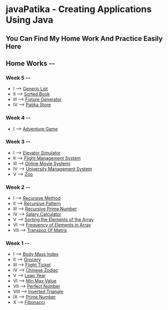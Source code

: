 # javaPatika - Creating Applications Using Java

## You Can Find My Home Work And Practice Easily Here

## Home Works -- 
### Week 5 -- 
- I  --> [Generic List](https://github.com/m1erla/javaPatika/tree/master/src/WeekFive/GenericList)
- II --> [Sorted Book](https://github.com/m1erla/javaPatika/tree/master/src/WeekFive/SortedBook)
- III --> [Fixture Generator](https://github.com/m1erla/javaPatika/tree/master/src/WeekFive/FixtureGenerator)
- IV --> [Patika Store](https://github.com/m1erla/javaPatika/tree/master/src/WeekFive/PatikaStore)  

### Week 4 --                                                                                                           
- I  --> [Adventure Game](https://github.com/m1erla/javaPatika/tree/master/src/WeekFour/AdventureGame)  

### Week 3 --                                                                                                           
- I  --> [Elevator Simulator](https://github.com/m1erla/javaPatika/tree/master/src/WeekThree/ElevatorSimulator)  
- II  --> [Flight Management System](https://github.com/m1erla/javaPatika/tree/master/src/WeekThree/FlightManagementSystem)
- III  --> [Online Movie Systemr](https://github.com/m1erla/javaPatika/tree/master/src/WeekThree/OnlineMovieSystem)
- IV  --> [University Management System](https://github.com/m1erla/javaPatika/tree/master/src/WeekThree/UniversityManagementSystem)
- V --> [Zoo](https://github.com/m1erla/javaPatika/tree/master/src/WeekThree/Zoo)

### Week 2 --                                                                                                           
- I --> [Recursive Method](https://github.com/m1erla/javaPatika/tree/master/src/WeekTwo/FirstHomeWork)  
- II  --> [Recursive Pattern](https://github.com/m1erla/javaPatika/tree/master/src/WeekTwo/SecondHomeWork)
- III  --> [Recursive Prime Number](https://github.com/m1erla/javaPatika/tree/master/src/WeekTwo/ThirdHomeWork)
- IV  --> [Salary Calculator](https://github.com/m1erla/javaPatika/tree/master/src/WeekTwo/SalaryCalculator)
- V  --> [Sorting the Elements of the Array](https://github.com/m1erla/javaPatika/tree/master/src/WeekTwo/SortArrayNumber)
- VI  --> [Frequency of Elements in Array](https://github.com/m1erla/javaPatika/tree/master/src/WeekTwo/FrequencyArray)
- VII --> [Transpoz Of Matrix](https://github.com/m1erla/javaPatika/tree/master/src/WeekTwo/TranspozeMatrix)

### Week 1 --                                                                                                           
- I --> [Body Mass Index](https://github.com/m1erla/javaPatika/blob/master/src/Entrance/BodyMassIndex.java)  
- II --> [Grocery](https://github.com/m1erla/javaPatika/tree/master/src/Entrance/Grocery.java)
- III --> [Flight Ticket](https://github.com/m1erla/javaPatika/tree/master/src/Entrance/FlightTicket.java)
- IV --> [Chinese Zodiac](https://github.com/m1erla/javaPatika/tree/master/src/Entrance/ChineseZodiac.java)
- V --> [Leap Year](https://github.com/m1erla/javaPatika/tree/master/src/Entrance/LeapYear.java)
- VI --> [Min Max Value](https://github.com/m1erla/javaPatika/tree/master/src/Entrance/HomeWorkSixth)
- VII --> [Perfect Number](https://github.com/m1erla/javaPatika/tree/master/src/Entrance/HomeWorkSeven)
- VIII --> [Inverted Triangle](https://github.com/m1erla/javaPatika/tree/master/src/Entrance/HomeWorkEight)
- IX --> [Prime Number](https://github.com/m1erla/javaPatika/tree/master/src/Entrance/HomeWorkNine)
- X --> [Fibonacci](https://github.com/m1erla/javaPatika/tree/master/src/Entrance/HomeWorkTen)

